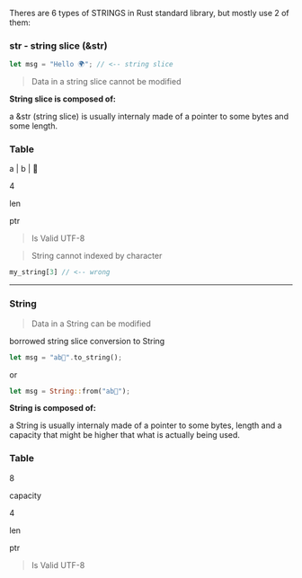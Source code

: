 Theres are 6 types of STRINGS in Rust standard library, but mostly use 2 of them:

### str - string slice (&str)


```rust
let msg = "Hello 🌍️"; // <-- string slice
```

> Data in a string slice cannot be modified


**String slice is composed of:**

a &str (string slice) is usually internaly made of a pointer to some bytes and some length.

### Table


a | b | 🎉️

4

len

ptr
> Is Valid UTF-8

> String cannot indexed by character


```rust
my_string[3] // <-- wrong
```

----

### String

> Data in a String can be modified


borrowed string slice conversion to String

```rust
let msg = "ab🎉️".to_string();
```


or

```rust
let msg = String::from("ab🎉️");
```


**String is composed of:**

a String is usually internaly made of a pointer to some bytes, length and a capacity that might be higher that what is actually being used.

### Table


8

capacity

4

len

ptr
> Is Valid UTF-8
